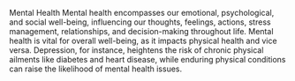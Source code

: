 Mental Health 
Mental health encompasses our emotional, psychological, and social well-being, influencing our thoughts, feelings, actions, stress management, relationships, and decision-making throughout life.
Mental health is vital for overall well-being, as it impacts physical health and vice versa. Depression, for instance, heightens the risk of chronic physical ailments like diabetes and heart disease, while enduring physical conditions can raise the likelihood of mental health issues.

